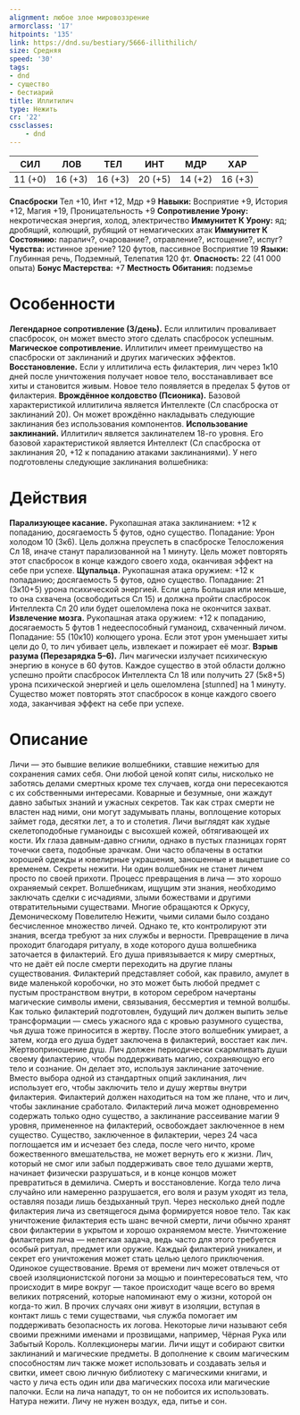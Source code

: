 ```yaml
---
alignment: любое злое мировоззрение
armorclass: '17'
hitpoints: '135'
link: https://dnd.su/bestiary/5666-illithilich/
size: Средняя
speed: '30'
tags:
- dnd
- существо
- бестиарий
title: Иллитилич
type: Нежить
cr: '22'
cssclasses:
    - dnd
---
```



| СИЛ | ЛОВ | ТЕЛ | ИНТ | МДР | ХАР |
|---|---|---|---|---|---|
| 11 (+0) | 16 (+3) | 16 (+3) | 20 (+5) | 14 (+2) | 16 (+3) |
**Спасброски** Тел +10, Инт +12, Мдр +9
**Навыки:** Восприятие +9, История +12, Магия +19, Проницательность +9
**Сопротивление Урону:** некротическая энергия, холод, электричество
**Иммунитет К Урону:** яд; дробящий, колющий, рубящий от немагических атак
**Иммунитет К Состоянию:** паралич?, очарование?, отравление?, истощение?, испуг?
**Чувства:** истинное зрение? 120 футов, пассивное Восприятие 19
**Языки:** Глубинная речь, Подземный, Телепатия 120 фт.
**Опасность:** 22 (41 000 опыта)
**Бонус Мастерства:** +7
**Местность Обитания:** подземье


# Особенности
**Легендарное сопротивление (3/день).** Если иллитилич проваливает спасбросок, он может вместо этого сделать спасбросок успешным.
**Магическое сопротивление.** Иллитилич имеет преимущество на спасброски от заклинаний и других магических эффектов.
**Восстановление.** Если у иллитилича есть филактерия, лич через 1к10 дней после уничтожения получает новое тело, восстанавливает все хиты и становится живым. Новое тело появляется в пределах 5 футов от филактерия.
**Врождённое колдовство (Псионика).** Базовой характеристикой иллитилича является Интеллекте (Сл спасброска от заклинаний 20). Он может врождённо накладывать следующие заклинания без использования компонентов.
**Использование заклинаний.** Иллитилич является заклинателем 18-го уровня. Его базовой характеристикой является Интеллект (Сл спасброска от заклинания 20, +12 к попаданию атаками заклинаниями). У него подготовлены следующие заклинания волшебника:


# Действия
**Парализующее касание.** Рукопашная атака заклинанием: +12 к попаданию, досягаемость 5 футов, одно существо. Попадание: Урон холодом 10 (3к6). Цель должна преуспеть в спасброске Телосложения Сл 18, иначе станут парализованной на 1 минуту. Цель может повторять этот спасбросок в конце каждого своего хода, оканчивая эффект на себе при успехе.
**Щупальца.** Рукопашная атака оружием: +12 к попаданию; досягаемость 5 футов, одно существо. Попадание: 21 (3к10+5) урона психической энергией. Если цель Большая или меньше, то она схвачена (освободиться Сл 15) и должна пройти спасбросок Интеллекта Сл 20 или будет ошеломлена пока не окончится захват.
**Извлечение мозга.** Рукопашная атака оружием: +12 к попаданию, досягаемость 5 футов 1 недееспособный гуманоид, схваченный личом. Попадание: 55 (10к10) колющего урона. Если этот урон уменьшает хиты цели до 0, то лич убивает цель, извлекает и пожирает её мозг.
**Взрыв разума (Перезарядка 5–6).** Лич магически излучает психическую энергию в конусе в 60 футов. Каждое существо в этой области должно успешно пройти спасбросок Интеллекта Сл 18 или получить 27 (5к8+5) урона психической энергией и цель ошеломлена [stunned] на 1 минуту. Существо может повторять этот спасбросок в конце каждого своего хода, заканчивая эффект на себе при успехе.


# Описание
Личи — это бывшие великие волшебники, ставшие нежитью для сохранения самих себя. Они любой ценой копят силы, нисколько не заботясь делами смертных кроме тех случаев, когда они пересекаются с их собственными интересами. Коварные и безумные, они жаждут давно забытых знаний и ужасных секретов. Так как страх смерти не властен над ними, они могут задумывать планы, воплощение которых займет года, десятки лет, а то и столетия. Личи выглядят как худые скелетоподобные гуманоиды с высохшей кожей, обтягивающей их кости. Их глаза давным-давно сгнили, однако в пустых глазницах горят точечки света, подобные зрачкам. Они часто облачены в остатки хорошей одежды и ювелирные украшения, заношенные и выцветшие со временем. Секреты нежити. Ни один волшебник не станет личем просто по своей прихоти. Процесс превращения в лича — это хорошо охраняемый секрет. Волшебникам, ищущим эти знания, необходимо заключать сделки с исчадиями, злыми божествами и другими отвратительными существами. Многие обращаются к Оркусу, Демоническому Повелителю Нежити, чьими силами было создано бесчисленное множество личей. Однако те, кто контролируют эти знания, всегда требуют за них службы и верности. Превращение в лича проходит благодаря ритуалу, в ходе которого душа волшебника заточается в филактерий. Его душа привязывается к миру смертных, что не даёт ей после смерти переходить на другие планы существования. Филактерий представляет собой, как правило, амулет в виде маленькой коробочки, но это может быть любой предмет с пустым пространством внутри, в котором серебром начертаны магические символы имени, связывания, бессмертия и темной волшбы. Как только филактерий подготовлен, будущий лич должен выпить зелье трансформации — смесь ужасного яда с кровью разумного существа, чья душа тоже приносится в жертву. После этого волшебник умирает, а затем, когда его душа будет заключена в филактерий, восстает как лич. Жертвоприношение душ. Лич должен периодически скармливать души своему филактерию, чтобы поддерживать магию, сохраняющую его тело и сознание. Он делает это, используя заклинание заточение. Вместо выбора одной из стандартных опций заклинания, лич использует его, чтобы заключить тело и душу жертвы внутри филактерия. Филактерий должен находиться на том же плане, что и лич, чтобы заклинание сработало. Филактерий лича может одновременно содержать только одно существо, а заклинание рассеивание магии 9 уровня, примененное на филактерий, освобождает заключенное в нем существо. Существо, заключенное в филактерии, через 24 часа поглощается им и исчезает без следа, после чего ничто, кроме божественного вмешательства, не может вернуть его к жизни. Лич, который не смог или забыл поддерживать свое тело душами жертв, начинает физически разрушаться, и в конце концов может превратиться в демилича. Смерть и восстановление. Когда тело лича случайно или намеренно разрушается, его воля и разум уходят из тела, оставляя позади лишь бездыханный труп. Через несколько дней подле филактерия лича из светящегося дыма формируется новое тело. Так как уничтожение филактерия есть шанс вечной смерти, личи обычно хранят свои филактерии в укрытом и хорошо охраняемом месте. Уничтожение филактерия лича — нелегкая задача, ведь часто для этого требуется особый ритуал, предмет или оружие. Каждый филактерий уникален, и секрет его уничтожения может стать целью целого приключения. Одинокое существование. Время от времени лич может отвлечься от своей изоляционистской погони за мощью и поинтересоваться тем, что происходит в мире вокруг — такое происходит чаще всего во время великих потрясений, которые напоминают ему о жизни, которой он когда-то жил. В прочих случаях они живут в изоляции, вступая в контакт лишь с теми существами, чья служба помогает им поддерживать безопасность их логова. Некоторые личи называют себя своими прежними именами и прозвищами, например, Чёрная Рука или Забытый Король. Коллекционеры магии. Личи ищут и собирают свитки заклинаний и магические предметы. В дополнение к своим магическим способностям лич также может использовать и создавать зелья и свитки, имеет свою личную библиотеку с магическими книгами, и часто у лича есть один или два магических посоха или магические палочки. Если на лича нападут, то он не побоится их использовать. Натура нежити. Личу не нужен воздух, еда, питье и сон.